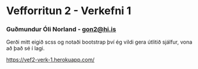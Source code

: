 # Vefforritun 2 - Verkefni 1
### Guðmundur Óli Norland - gon2@hi.is

Gerði mitt eigið scss og notaði bootstrap því ég vildi gera útlitið sjálfur, vona að það sé í lagi.

https://vef2-verk-1.herokuapp.com/

